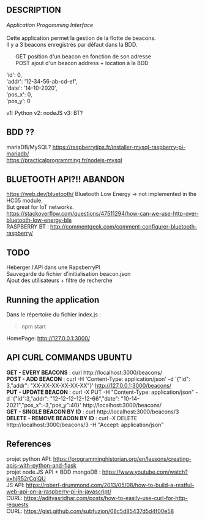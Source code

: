 ## DESCRIPTION
_Application Progamming Interface_</br></br>
Cette application permet la gestion de la flotte de beacons.</br>
Il y a 3 beacons enregistrés par défaut dans la BDD.</br>
<ul> GET position d'un beacon en fonction de son adresse</br>
POST ajout d'un beacon address + location à la BDD</br></ul>

  'id': 0,</br>
  'addr': '12-34-56-ab-cd-ef',</br>
  'date': '14-10-2020',</br>
  'pos_x': 0,</br>
  'pos_y': 0</br>

v1: Python
v2: nodeJS
v3: BT?

## BDD ??
mariaDB/MySQL?
https://raspberrytips.fr/installer-mysql-raspberry-pi-mariadb/</br>
https://practicalprogramming.fr/nodejs-mysql

## BLUETOOTH API?!! ABANDON
https://web.dev/bluetooth/
Bluetooth Low Energy -> not implemented in the HC05 module.</br>
But great for IoT networks.
https://stackoverflow.com/questions/47511294/how-can-we-use-http-over-bluetooth-low-energy-ble</br>
RASPBERRY BT : http://commentgeek.com/comment-configurer-bluetooth-raspberry/

## TODO
Heberger l'API dans une RapsberryPI</br>
Sauvegarde du fichier d'initialisation beacon.json</br>
Ajout des utilisateurs + filtre de recherche

## Running the application
Dans le répertoire du fichier index.js :
>npm start</br>

HomePage: http://127.0.0.1:3000/

## API CURL COMMANDS UBUNTU
**GET - EVERY BEACONS** :
curl http://localhost:3000/beacons/</br>
**POST - ADD BEACON** :
curl -H 'Content-Type: application/json' -d '{"id": 3,"addr": "XX-XX-XX-XX-XX-XX"}' http://127.0.0.1:3000/beacons/</br>
**PUT - UPDATE BEACON** :
curl -X PUT -H "Content-Type: application/json" -d '{"id":3,"addr": "12-12-12-12-12-66","date": "10-14-2021","pos_x":-3,"pos_y":40}' http://localhost:3000/beacons/</br>
**GET - SINGLE BEACON BY ID** :
curl http://localhost:3000/beacons/3</br>
**DELETE - REMOVE BEACON BY ID** :
curl -X DELETE http://localhost:3000/beacons/3 -H "Accept: application/json"</br>


## References
projet python API: https://programminghistorian.org/en/lessons/creating-apis-with-python-and-flask</br>
projet node.JS API + BDD mongoDB : https://www.youtube.com/watch?v=hjR52rCqlQU</br>
JS API: https://robert-drummond.com/2013/05/08/how-to-build-a-restful-web-api-on-a-raspberry-pi-in-javascript/</br>
CURL: https://adityasridhar.com/posts/how-to-easily-use-curl-for-http-requests</br>
CURL: https://gist.github.com/subfuzion/08c5d85437d5d4f00e58
